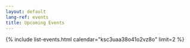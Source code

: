 ```yaml
---
layout: default
lang-ref: events
title: Upcoming Events
---
```


{% include list-events.html calendar="ksc3uaa38o41o2vz8o" limit=2 %}
